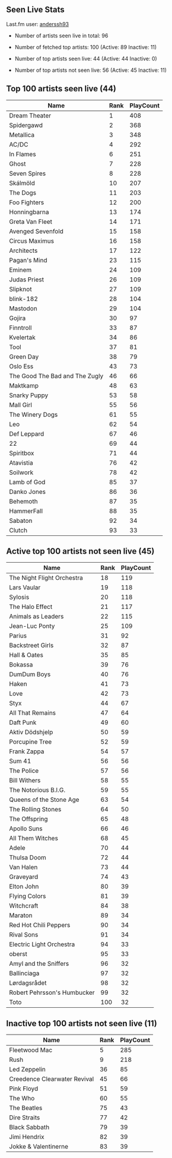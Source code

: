 ## Seen Live Stats

Last.fm user: [anderssh93](https://www.last.fm/user/anderssh93)

- Number of artists seen live in total: 96

- Number of fetched top artists: 100 (Active: 89 Inactive: 11)

- Number of top artists seen live: 44 (Active: 44 Inactive: 0)

- Number of top artists not seen live: 56 (Active: 45 Inactive: 11)

## Top 100 artists seen live (44)

Name                           | Rank | PlayCount
------------------------------ | ---- | ---------
Dream Theater                  | 1    | 408      
Spidergawd                     | 2    | 368      
Metallica                      | 3    | 348      
AC/DC                          | 4    | 292      
In Flames                      | 6    | 251      
Ghost                          | 7    | 228      
Seven Spires                   | 8    | 228      
Skálmöld                       | 10   | 207      
The Dogs                       | 11   | 203      
Foo Fighters                   | 12   | 200      
Honningbarna                   | 13   | 174      
Greta Van Fleet                | 14   | 171      
Avenged Sevenfold              | 15   | 158      
Circus Maximus                 | 16   | 158      
Architects                     | 17   | 122      
Pagan's Mind                   | 23   | 115      
Eminem                         | 24   | 109      
Judas Priest                   | 26   | 109      
Slipknot                       | 27   | 109      
blink-182                      | 28   | 104      
Mastodon                       | 29   | 104      
Gojira                         | 30   | 97       
Finntroll                      | 33   | 87       
Kvelertak                      | 34   | 86       
Tool                           | 37   | 81       
Green Day                      | 38   | 79       
Oslo Ess                       | 43   | 73       
The Good The Bad and The Zugly | 46   | 66       
Maktkamp                       | 48   | 63       
Snarky Puppy                   | 53   | 58       
Mall Girl                      | 55   | 56       
The Winery Dogs                | 61   | 55       
Leo                            | 62   | 54       
Def Leppard                    | 67   | 46       
22                             | 69   | 44       
Spiritbox                      | 71   | 44       
Atavistia                      | 76   | 42       
Soilwork                       | 78   | 42       
Lamb of God                    | 85   | 37       
Danko Jones                    | 86   | 36       
Behemoth                       | 87   | 35       
HammerFall                     | 88   | 35       
Sabaton                        | 92   | 34       
Clutch                         | 93   | 33       

## Active top 100 artists not seen live (45)

Name                        | Rank | PlayCount
--------------------------- | ---- | ---------
The Night Flight Orchestra  | 18   | 119      
Lars Vaular                 | 19   | 118      
Sylosis                     | 20   | 118      
The Halo Effect             | 21   | 117      
Animals as Leaders          | 22   | 115      
Jean-Luc Ponty              | 25   | 109      
Parius                      | 31   | 92       
Backstreet Girls            | 32   | 87       
Hall & Oates                | 35   | 85       
Bokassa                     | 39   | 76       
DumDum Boys                 | 40   | 76       
Haken                       | 41   | 73       
Love                        | 42   | 73       
Styx                        | 44   | 67       
All That Remains            | 47   | 64       
Daft Punk                   | 49   | 60       
Aktiv Dödshjelp             | 50   | 59       
Porcupine Tree              | 52   | 59       
Frank Zappa                 | 54   | 57       
Sum 41                      | 56   | 56       
The Police                  | 57   | 56       
Bill Withers                | 58   | 55       
The Notorious B.I.G.        | 59   | 55       
Queens of the Stone Age     | 63   | 54       
The Rolling Stones          | 64   | 50       
The Offspring               | 65   | 48       
Apollo Suns                 | 66   | 46       
All Them Witches            | 68   | 45       
Adele                       | 70   | 44       
Thulsa Doom                 | 72   | 44       
Van Halen                   | 73   | 44       
Graveyard                   | 74   | 43       
Elton John                  | 80   | 39       
Flying Colors               | 81   | 39       
Witchcraft                  | 84   | 38       
Maraton                     | 89   | 34       
Red Hot Chili Peppers       | 90   | 34       
Rival Sons                  | 91   | 34       
Electric Light Orchestra    | 94   | 33       
oberst                      | 95   | 33       
Amyl and the Sniffers       | 96   | 32       
Ballinciaga                 | 97   | 32       
Lørdagsrådet                | 98   | 32       
Robert Pehrsson's Humbucker | 99   | 32       
Toto                        | 100  | 32       

## Inactive top 100 artists not seen live (11)

Name                         | Rank | PlayCount
---------------------------- | ---- | ---------
Fleetwood Mac                | 5    | 285      
Rush                         | 9    | 218      
Led Zeppelin                 | 36   | 85       
Creedence Clearwater Revival | 45   | 66       
Pink Floyd                   | 51   | 59       
The Who                      | 60   | 55       
The Beatles                  | 75   | 43       
Dire Straits                 | 77   | 42       
Black Sabbath                | 79   | 39       
Jimi Hendrix                 | 82   | 39       
Jokke & Valentinerne         | 83   | 39       
